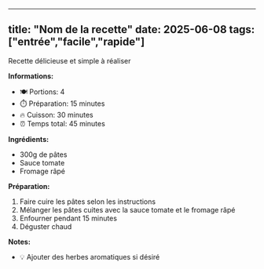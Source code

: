 ---
  title: "Nom de la recette"
  date: 2025-06-08
  tags: ["entrée","facile","rapide"]
  ---

  Recette délicieuse et simple à réaliser

  **Informations:**
- 🍽️ Portions: 4
- ⏱️ Préparation: 15 minutes
- 🔥 Cuisson: 30 minutes
- ⏰ Temps total: 45 minutes

**Ingrédients:**
- 300g de pâtes
- Sauce tomate
- Fromage râpé

**Préparation:**
1. Faire cuire les pâtes selon les instructions
2. Mélanger les pâtes cuites avec la sauce tomate et le fromage râpé
3. Enfourner pendant 15 minutes
4. Déguster chaud

**Notes:**
- 💡 Ajouter des herbes aromatiques si désiré